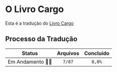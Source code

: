 # O Livro Cargo

Esta é a tradução do [Livro Cargo](https://doc.rust-lang.org/cargo/)

## Processo da Tradução

Status | Arquivos | Concluído
:---:|:----:|:----:
Em Andamento :running::running: | `7/87` | `8,0%`
